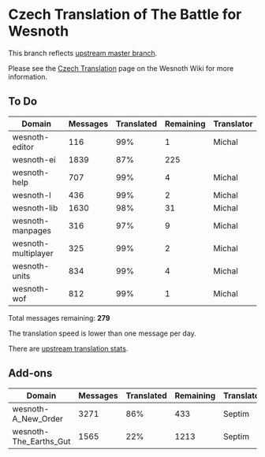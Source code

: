 # Czech Translation of The Battle for Wesnoth

This branch reflects [upstream master branch](https://github.com/wesnoth/wesnoth/tree/master).

Please see the [Czech Translation](https://wiki.wesnoth.org/CzechTranslation) page on the Wesnoth Wiki for more information.

## To Do

Domain | Messages | Translated | Remaining | Translator
------ | -------- | ---------- | --------- | ----------
wesnoth-editor | 116 | 99% | 1 | Michal
wesnoth-ei | 1839 | 87% | 225 |
wesnoth-help | 707 | 99% | 4 | Michal
wesnoth-l | 436 | 99% | 2 | Michal
wesnoth-lib | 1630 | 98% | 31 | Michal
wesnoth-manpages | 316 | 97% | 9 | Michal
wesnoth-multiplayer | 325 | 99% | 2 | Michal
wesnoth-units | 834 | 99% | 4 | Michal
wesnoth-wof | 812 | 99% | 1 | Michal

Total messages remaining: **279**

The translation speed is lower than one message per day.

There are [upstream translation stats](https://www.wesnoth.org/gettext/?view=langs&version=master&lang=cs).

## Add-ons
Domain | Messages | Translated | Remaining | Translator
------ | -------- | ---------- | --------- | ----------
wesnoth-A_New_Order | 3271 | 86% | 433 | Septim
wesnoth-The_Earths_Gut | 1565 | 22% | 1213 | Septim
